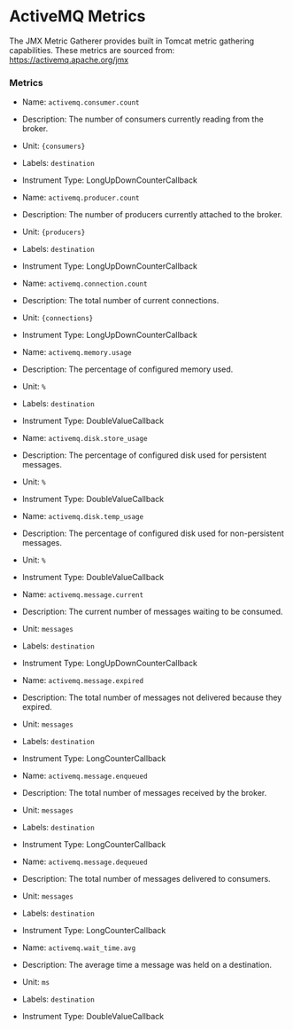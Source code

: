 # ActiveMQ Metrics

The JMX Metric Gatherer provides built in Tomcat metric gathering capabilities.
These metrics are sourced from: https://activemq.apache.org/jmx

### Metrics

* Name: `activemq.consumer.count`
* Description: The number of consumers currently reading from the broker.
* Unit: `{consumers}`
* Labels: `destination`
* Instrument Type: LongUpDownCounterCallback


* Name: `activemq.producer.count`
* Description: The number of producers currently attached to the broker.
* Unit: `{producers}`
* Labels: `destination`
* Instrument Type: LongUpDownCounterCallback


* Name: `activemq.connection.count`
* Description: The total number of current connections.
* Unit: `{connections}`
* Instrument Type: LongUpDownCounterCallback


* Name: `activemq.memory.usage`
* Description: The percentage of configured memory used.
* Unit: `%`
* Labels: `destination`
* Instrument Type: DoubleValueCallback


* Name: `activemq.disk.store_usage`
* Description: The percentage of configured disk used for persistent messages.
* Unit: `%`
* Instrument Type: DoubleValueCallback


* Name: `activemq.disk.temp_usage`
* Description: The percentage of configured disk used for non-persistent messages.
* Unit: `%`
* Instrument Type: DoubleValueCallback


* Name: `activemq.message.current`
* Description: The current number of messages waiting to be consumed.
* Unit: `messages`
* Labels: `destination`
* Instrument Type: LongUpDownCounterCallback


* Name: `activemq.message.expired`
* Description: The total number of messages not delivered because they expired.
* Unit: `messages`
* Labels: `destination`
* Instrument Type: LongCounterCallback


* Name: `activemq.message.enqueued`
* Description: The total number of messages received by the broker.
* Unit: `messages`
* Labels: `destination`
* Instrument Type: LongCounterCallback


* Name: `activemq.message.dequeued`
* Description: The total number of messages delivered to consumers.
* Unit: `messages`
* Labels: `destination`
* Instrument Type: LongCounterCallback


* Name: `activemq.wait_time.avg`
* Description: The average time a message was held on a destination.
* Unit: `ms`
* Labels: `destination`
* Instrument Type: DoubleValueCallback
